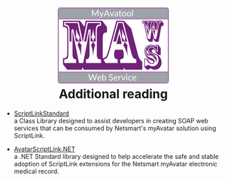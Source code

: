 <!-- 220328.094653 -->

<h1 align="center">

  <img src="../resource/image/logo/MAWS-logo-512x350.png" alt="MyAvatool Web Service logo" width="256">
  <br>
  Additional reading
  <br>

</h1>

* [ScriptLinkStandard](https://github.com/rcskids/ScriptLinkStandard)<br>
a Class Library designed to assist developers in creating SOAP web services that can be consumed by Netsmart's myAvatar solution using ScriptLink.

* [AvatarScriptLink.NET](https://rarelysimple.github.io/RarelySimple.AvatarScriptLink/)<br>
a .NET Standard library designed to help accelerate the safe and stable adoption of ScriptLink extensions for the Netsmart myAvatar electronic medical record.
